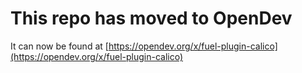 # This repo has moved to OpenDev

It can now be found at [https://opendev.org/x/fuel-plugin-calico](https://opendev.org/x/fuel-plugin-calico)
